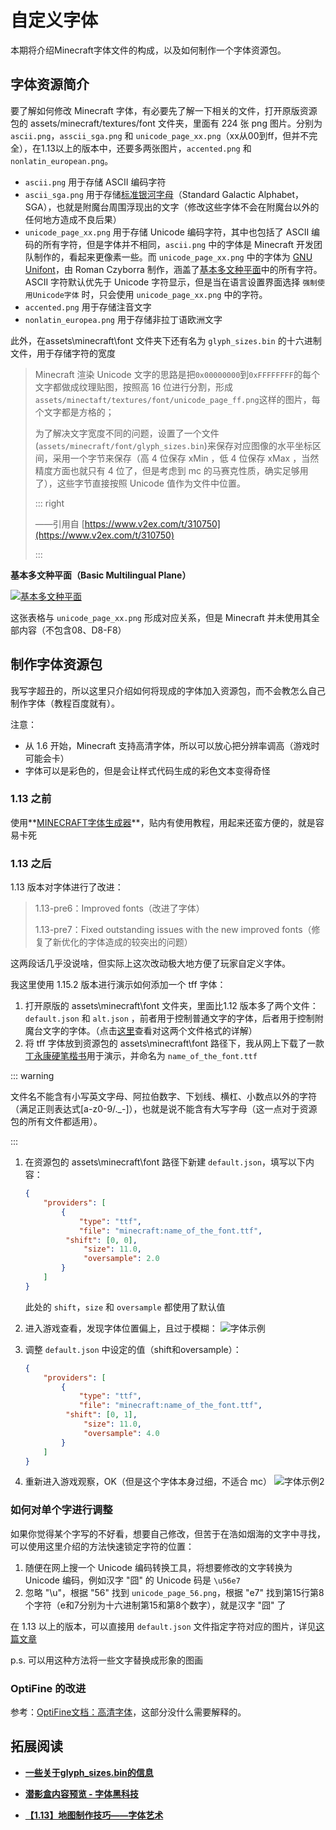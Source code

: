 # 自定义字体

本期将介绍Minecraft字体文件的构成，以及如何制作一个字体资源包。

## 字体资源简介

要了解如何修改 Minecraft 字体，有必要先了解一下相关的文件，打开原版资源包的 assets/minecraft/textures/font 文件夹，里面有 224 张 png 图片。分别为 `ascii.png`，`asscii_sga.png` 和 `unicode_page_xx.png`（xx从00到ff，但并不完全），在1.13以上的版本中，还要多两张图片，`accented.png` 和 `nonlatin_european.png`。

- `ascii.png` 用于存储 ASCII 编码字符
- `ascii_sga.png` 用于存储[标准银河字母](https://minecraft-zh.gamepedia.com/%E9%99%84%E9%AD%94%E5%8F%B0#.E6.A0.87.E5.87.86.E9.93.B6.E6.B2.B3.E5.AD.97.E6.AF.8D)（Standard Galactic Alphabet，SGA），也就是附魔台周围浮现出的文字（修改这些字体不会在附魔台以外的任何地方造成不良后果）
- `unicode_page_xx.png` 用于存储 Unicode 编码字符，其中也包括了 ASCII 编码的所有字符，但是字体并不相同，`ascii.png` 中的字体是 Minecraft 开发团队制作的，看起来更像素一些。而 `unicode_page_xx.png` 中的字体为 [GNU Unifont](https://zh.wikipedia.org/wiki/GNU_Unifont)，由 Roman Czyborra 制作，涵盖了[基本多文种平面](https://zh.wikipedia.org/wiki/Unicode%E5%AD%97%E7%AC%A6%E5%B9%B3%E9%9D%A2%E6%98%A0%E5%B0%84#%E5%9F%BA%E6%9C%AC%E5%A4%9A%E6%96%87%E7%A7%8D%E5%B9%B3%E9%9D%A2)中的所有字符。ASCII 字符默认优先于 Unicode 字符显示，但是当在语言设置界面选择 `强制使用Unicode字体` 时，只会使用 `unicode_page_xx.png` 中的字符。
- `accented.png` 用于存储注音文字
- `nonlatin_europea.png` 用于存储非拉丁语欧洲文字

此外，在assets\minecraft\font 文件夹下还有名为 `glyph_sizes.bin` 的十六进制文件，用于存储字符的宽度

> Minecraft 渲染 Unicode 文字的思路是把`0x00000000`到`0xFFFFFFFF`的每个文字都做成纹理贴图，按照高 16 位进行分割，形成`assets/minectaft/textures/font/unicode_page_ff.png`这样的图片，每个文字都是方格的；
>
> 为了解决文字宽度不同的问题，设置了一个文件(`assets/minecraft/font/glyph_sizes.bin`)来保存对应图像的水平坐标区间，采用一个字节来保存（高 4 位保存 xMin ，低 4 位保存 xMax ，当然精度方面也就只有 4 位了，但是考虑到 mc 的马赛克性质，确实足够用了），这些字节直接按照 Unicode 值作为文件中位置。
>
> ::: right
>
> ——引用自 [https://www.v2ex.com/t/310750](https://www.v2ex.com/t/310750)
>
> :::



**基本多文种平面（Basic Multilingual Plane）**

[![基本多文种平面](https://i.loli.net/2020/07/28/HYEkIFiptUfZBGL.png "基本多文种平面")](https://baike.baidu.com/item/%E5%9F%BA%E6%9C%AC%E5%A4%9A%E6%96%87%E7%A7%8D%E5%B9%B3%E9%9D%A2 "基本多文种平面")

这张表格与 `unicode_page_xx.png` 形成对应关系，但是 Minecraft 并未使用其全部内容（不包含08、D8-F8）

## 制作字体资源包

我写字超丑的，所以这里只介绍如何将现成的字体加入资源包，而不会教怎么自己制作字体（教程百度就有）。

注意：

- 从 1.6 开始，Minecraft 支持高清字体，所以可以放心把分辨率调高（游戏时可能会卡）
- 字体可以是彩色的，但是会让样式代码生成的彩色文本变得奇怪

### 1.13 之前

使用**[MINECRAFT字体生成器](https://www.mcbbs.net/thread-229426-1-1.html)**，贴内有使用教程，用起来还蛮方便的，就是容易卡死

### 1.13 之后

1.13 版本对字体进行了改进：

> 1.13-pre6：Improved fonts（改进了字体）
>
> 1.13-pre7：Fixed outstanding issues with the new improved fonts（修复了新优化的字体造成的较突出的问题）

这两段话几乎没说啥，但实际上这次改动极大地方便了玩家自定义字体。

我这里使用 1.15.2 版本进行演示如何添加一个 tff 字体：

1. 打开原版的 assets\minecraft\font 文件夹，里面比1.12 版本多了两个文件：`default.json` 和 `alt.json` ，前者用于控制普通文字的字体，后者用于控制附魔台文字的字体。（点击[这里](default.json.md)查看对这两个文件格式的详解）
2. 将 tff 字体放到资源包的 assets\minecraft\font 路径下，我从网上下载了一款[丁永康硬笔楷书](http://www.fonts.net.cn/font-38210891255.html)用于演示，并命名为 `name_of_the_font.ttf`

::: warning

文件名不能含有小写英文字母、阿拉伯数字、下划线、横杠、小数点以外的字符（满足正则表达式[a-z0-9/._-]），也就是说不能含有大写字母（这一点对于资源包的所有文件都适用）。

:::

1. 在资源包的 assets\minecraft\font 路径下新建 `default.json`，填写以下内容：

   ```json
   {
       "providers": [
           {
               "type": "ttf",
               "file": "minecraft:name_of_the_font.ttf",
   			"shift": [0, 0],
    			"size": 11.0,
    			"oversample": 2.0
           }
       ]
   }
   ```

   此处的 `shift`，`size` 和 `oversample` 都使用了默认值

2. 进入游戏查看，发现字体位置偏上，且过于模糊：
   ![字体示例](https://i.loli.net/2020/07/28/TiJCuxF7Ueqs9Mr.png "字体示例")

3. 调整 `default.json` 中设定的值（shift和oversample）：

   ```json
   {
       "providers": [
           {
               "type": "ttf",
               "file": "minecraft:name_of_the_font.ttf",
   			"shift": [0, 1],
    			"size": 11.0,
    			"oversample": 4.0
           }
       ]
   }
   ```

4. 重新进入游戏观察，OK（但是这个字体本身过细，不适合 mc）
   ![字体示例2](https://i.loli.net/2020/07/28/Zeb9WJcmjSoFVCs.png)


### 如何对单个字进行调整

如果你觉得某个字写的不好看，想要自己修改，但苦于在浩如烟海的文字中寻找，可以使用这里介绍的方法快速锁定字符的位置：

1. 随便在网上搜一个 Unicode 编码转换工具，将想要修改的文字转换为 Unicode 编码，例如汉字 "囧" 的 Unicode 码是 `\u56e7`
2. 忽略 "\u"，根据 "56" 找到 `unicode_page_56.png`，根据 "e7" 找到第15行第8个字符（e和7分别为十六进制第15和第8个数字），就是汉字 "囧" 了

在 1.13 以上的版本，可以直接用 `default.json` 文件指定字符对应的图片，详见[这篇文章](https://www.mcbbs.net/thread-835539-1-1.html)

p.s. 可以用这种方法将一些文字替换成形象的图画

### OptiFine 的改进

参考：[OptiFine文档：高清字体](../../optifinedoc/hd_fonts.md)，这部分没什么需要解释的。

## 拓展阅读

- **[一些关于glyph_sizes.bin的信息](https://tieba.baidu.com/p/4046922665)**

- **[潜影盒内容预览 - 字体黑科技](https://www.mcbbs.net/thread-913031-1-1.html)**

- **[【1.13】地图制作技巧——字体艺术](https://www.mcbbs.net/thread-835539-1-1.html)**
